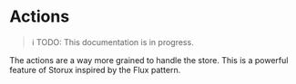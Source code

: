# Actions

> ℹ️ TODO: This documentation is in progress.

The actions are a way more grained to handle the store. This is a powerful feature of Storux inspired by the Flux pattern.
